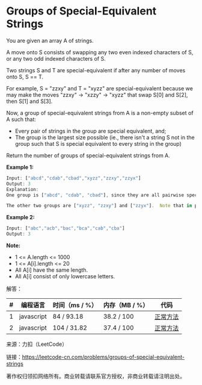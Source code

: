 # Groups of Special-Equivalent Strings

You are given an array A of strings.

A move onto S consists of swapping any two even indexed characters of S, or any two odd indexed characters of S.

Two strings S and T are special-equivalent if after any number of moves onto S, S == T.

For example, S = "zzxy" and T = "xyzz" are special-equivalent because we may make the moves "zzxy" -> "xzzy" -> "xyzz" that swap S[0] and S[2], then S[1] and S[3].

Now, a group of special-equivalent strings from A is a non-empty subset of A such that:
- Every pair of strings in the group are special equivalent, and;
- The group is the largest size possible (ie., there isn't a string S not in the group such that S is special equivalent to every string in the group)

Return the number of groups of special-equivalent strings from A.
 
**Example 1:**

``` javascript
Input: ["abcd","cdab","cbad","xyzz","zzxy","zzyx"]
Output: 3
Explanation:
One group is ["abcd", "cdab", "cbad"], since they are all pairwise special equivalent, and none of the other strings are all pairwise special equivalent to these.

The other two groups are ["xyzz", "zzxy"] and ["zzyx"].  Note that in particular, "zzxy" is not special equivalent to "zzyx".
```

**Example 2:**

``` javascript
Input: ["abc","acb","bac","bca","cab","cba"]
Output: 3
```

**Note:**
- 1 <= A.length <= 1000
- 1 <= A[i].length <= 20
- All A[i] have the same length.
- All A[i] consist of only lowercase letters.

解答：

**#**|**编程语言**|**时间（ms / %）**|**内存（MB / %）**|**代码**
--|--|--|--|--
1|javascript|84 / 93.18|38.2 / 100|[正常方法](./javascript/ac_v1.js)
2|javascript|104 / 31.82|37.4 / 100|[正常方法](./javascript/ac_v2.js)

来源：力扣（LeetCode）

链接：https://leetcode-cn.com/problems/groups-of-special-equivalent-strings

著作权归领扣网络所有。商业转载请联系官方授权，非商业转载请注明出处。
